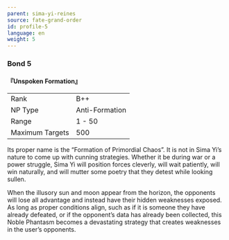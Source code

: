 ```yaml
---
parent: sima-yi-reines
source: fate-grand-order
id: profile-5
language: en
weight: 5
---
```


### Bond 5

#### 『Unspoken Formation』

<table>
  <tr><td>Rank</td><td>B++</td></tr>
  <tr><td>NP Type</td><td>Anti-Formation</td></tr>
  <tr><td>Range</td><td>1 - 50</td></tr>
  <tr><td>Maximum Targets</td><td>500</td></tr>
</table>

Its proper name is the “Formation of Primordial Chaos”. It is not in Sima Yi’s nature to come up with cunning strategies. Whether it be during war or a power struggle, Sima Yi will position forces cleverly, will wait patiently, will win naturally, and will mutter some poetry that they detest while looking sullen.

When the illusory sun and moon appear from the horizon, the opponents will lose all advantage and instead have their hidden weaknesses exposed. As long as proper conditions align, such as if it is someone they have already defeated, or if the opponent’s data has already been collected, this Noble Phantasm becomes a devastating strategy that creates weaknesses in the user’s opponents.
